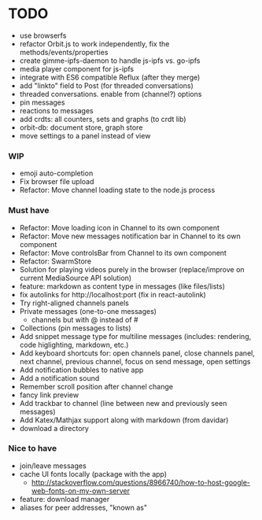 # TODO

- use browserfs
- refactor Orbit.js to work independently, fix the methods/events/properties
- create gimme-ipfs-daemon to handle js-ipfs vs. go-ipfs
- media player component for js-ipfs
- integrate with ES6 compatible Reflux (after they merge)
- add "linkto" field to Post (for threaded conversations)
- threaded conversations. enable from (channel?) options
- pin messages
- reactions to messages
- add crdts: all counters, sets and graphs (to crdt lib)
- orbit-db: document store, graph store
- move settings to a panel instead of view

### WIP
- emoji auto-completion
- Fix browser file upload
- Refactor: Move channel loading state to the node.js process

### Must have
- Refactor: Move loading icon in Channel to its own component
- Refactor: Move new messages notification bar in Channel to its own component
- Refactor: Move controlsBar from Channel to its own component
- Refactor: SwarmStore
- Solution for playing videos purely in the browser (replace/improve on current MediaSource API solution)
- feature: markdown as content type in messages (like files/lists)
- fix autolinks for http://localhost:port (fix in react-autolink)
- Try right-aligned channels panels
- Private messages (one-to-one messages)
    + channels but with @ instead of #
- Collections (pin messages to lists)
- Add snippet message type for multiline messages (includes: rendering, code higlighting, markdown, etc.)
- Add keyboard shortcuts for: open channels panel, close channels panel, next channel, previous channel, focus on send message, open settings
- Add notification bubbles to native app
- Add a notification sound
- Remember scroll position after channel change
- fancy link preview
- Add trackbar to channel (line between new and previously seen messages)
- Add Katex/Mathjax support along with markdown (from davidar)
- download a directory

### Nice to have
- join/leave messages
- cache UI fonts locally (package with the app)
  + http://stackoverflow.com/questions/8966740/how-to-host-google-web-fonts-on-my-own-server
- feature: download manager
- aliases for peer addresses, "known as"

